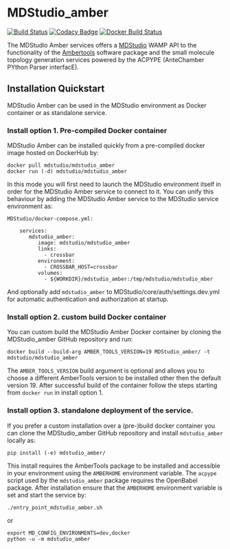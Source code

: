 # MDStudio_amber

[![Build Status](https://travis-ci.org/MD-Studio/MDStudio_amber.svg?branch=master)](https://travis-ci.org/MD-Studio/MDStudio_amber)
[![Codacy Badge](https://api.codacy.com/project/badge/Grade/598ded81ce614380a02d25c3b5992e1b)](https://www.codacy.com/manual/marcvdijk/MDStudio_amber?utm_source=github.com&amp;utm_medium=referral&amp;utm_content=MD-Studio/MDStudio_amber&amp;utm_campaign=Badge_Grade)
[![Docker Build Status](https://img.shields.io/docker/build/mdstudio/mdstudio_amber.svg)](https://hub.docker.com/r/mdstudio/mdstudio_amber/)

The MDStudio Amber services offers a [MDStudio](https://github.com/MD-Studio/MDStudio) WAMP API to the functionality of
the [Ambertools](http://ambermd.org/GetAmber.php) software package and the small molecule topology generation services 
powered by the ACPYPE (AnteChamber PYthon Parser interfacE).

## Installation Quickstart
MDStudio Amber can be used in the MDStudio environment as Docker container or as standalone service.

### Install option 1. Pre-compiled Docker container
MDStudio Amber can be installed quickly from a pre-compiled docker image hosted on DockerHub by:

    docker pull mdstudio/mdstudio_amber
    docker run (-d) mdstudio/mdstudio_amber

In this mode you will first need to launch the MDStudio environment itself in order for the MDStudio Amber service to 
connect to it. You can unify this behaviour by adding the MDStudio Amber service to the MDStudio service environment as:

    MDStudio/docker-compose.yml:
        
        services:
           mdstudio_amber:
              image: mdstudio/mdstudio_amber
              links:
                - crossbar
              environment:
                - CROSSBAR_HOST=crossbar
              volumes:
                - ${WORKDIR}/mdstudio_amber:/tmp/mdstudio/mdstudio_mber

And optionally add `mdstudio_amber` to MDStudio/core/auth/settings.dev.yml for automatic authentication and 
authorization at startup.

### Install option 2. custom build Docker container
You can custom build the MDStudio Amber Docker container by cloning the MDStudio_amber GitHub repository and run:

    docker build --build-arg AMBER_TOOLS_VERSION=19 MDStudio_amber/ -t mdstudio/mdstudio_amber
    
The `AMBER_TOOLS_VERSION` build argument is optional and allows you to choose a different AmberTools version to be 
installed other then the default version 19.
After successful build of the container follow the steps starting from `docker run` in install option 1.

### Install option 3. standalone deployment of the service.
If you prefer a custom installation over a (pre-)build docker container you can clone the MDStudio_amber GitHub
repository and install `mdstudio_amber` locally as:

    pip install (-e) mdstudio_amber/
    
This install requires the AmberTools package to be installed and accessible in your environment using the `AMBERHOME`
environment variable. The `acpype` script used by the `mdstudio_amber` package requires the OpenBabel package.
After installation ensure that the `AMBERHOME` environment variable is set and start the service by:

    ./entry_point_mdstudio_amber.sh
    
or

    export MD_CONFIG_ENVIRONMENTS=dev,docker
    python -u -m mdstudio_amber

